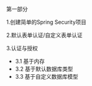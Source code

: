 第一部分

1.创建简单的Spring Security项目

2.默认表单认证/自定义表单认证

3.认证与授权
   - 3.1 基于内存
   - 3.2 基于默认数据库类型
   - 3.3 基于自定义数据库模型